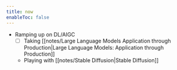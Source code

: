 ```yaml
---
title: now
enableToc: false
---
```


- Ramping up on DL/AIGC
	- [ ] Taking [[notes/Large Language Models Application through Production|Large Language Models: Application through Production]]
	- Playing with [[notes/Stable Diffusion|Stable Diffusion]]